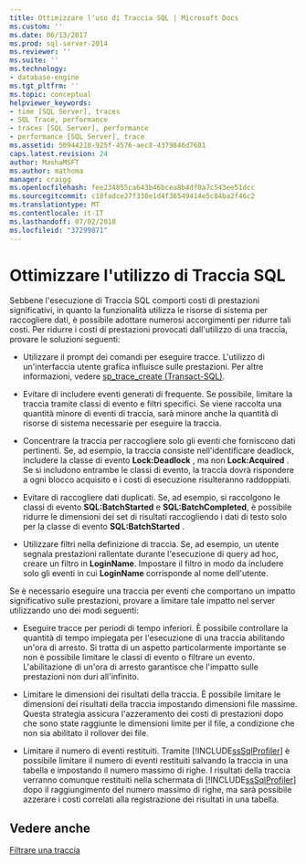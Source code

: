 ```yaml
---
title: Ottimizzare l'uso di Traccia SQL | Microsoft Docs
ms.custom: ''
ms.date: 06/13/2017
ms.prod: sql-server-2014
ms.reviewer: ''
ms.suite: ''
ms.technology:
- database-engine
ms.tgt_pltfrm: ''
ms.topic: conceptual
helpviewer_keywords:
- time [SQL Server], traces
- SQL Trace, performance
- traces [SQL Server], performance
- performance [SQL Server], trace
ms.assetid: 50944218-925f-4576-aec8-4379846d7681
caps.latest.revision: 24
author: MashaMSFT
ms.author: mathoma
manager: craigg
ms.openlocfilehash: fee234855ca643b46bcea8b4df0a7c543ee51dcc
ms.sourcegitcommit: c18fadce27f330e1d4f36549414e5c84ba2f46c2
ms.translationtype: MT
ms.contentlocale: it-IT
ms.lasthandoff: 07/02/2018
ms.locfileid: "37299871"
---
```

# <a name="optimize-sql-trace"></a>Ottimizzare l'utilizzo di Traccia SQL
  Sebbene l'esecuzione di Traccia SQL comporti costi di prestazioni significativi, in quanto la funzionalità utilizza le risorse di sistema per raccogliere dati, è possibile adottare numerosi accorgimenti per ridurre tali costi. Per ridurre i costi di prestazioni provocati dall'utilizzo di una traccia, provare le soluzioni seguenti:  
  
-   Utilizzare il prompt dei comandi per eseguire tracce. L'utilizzo di un'interfaccia utente grafica influisce sulle prestazioni. Per altre informazioni, vedere [sp_trace_create &#40;Transact-SQL&#41;](/sql/relational-databases/system-stored-procedures/sp-trace-create-transact-sql).  
  
-   Evitare di includere eventi generati di frequente. Se possibile, limitare la traccia tramite classi di evento e filtri specifici. Se viene raccolta una quantità minore di eventi di traccia, sarà minore anche la quantità di risorse di sistema necessarie per eseguire la traccia.  
  
-   Concentrare la traccia per raccogliere solo gli eventi che forniscono dati pertinenti. Se, ad esempio, la traccia consiste nell'identificare deadlock, includere la classe di evento **Lock:Deadlock** , ma non **Lock:Acquired** . Se si includono entrambe le classi di evento, la traccia dovrà rispondere a ogni blocco acquisito e i costi di esecuzione risulteranno raddoppiati.  
  
-   Evitare di raccogliere dati duplicati. Se, ad esempio, si raccolgono le classi di evento **SQL:BatchStarted** e **SQL:BatchCompleted**, è possibile ridurre le dimensioni dei set di risultati raccogliendo i dati di testo solo per la classe di evento **SQL:BatchStarted** .  
  
-   Utilizzare filtri nella definizione di traccia. Se, ad esempio, un utente segnala prestazioni rallentate durante l'esecuzione di query ad hoc, creare un filtro in **LoginName**. Impostare il filtro in modo da includere solo gli eventi in cui **LoginName** corrisponde al nome dell'utente.  
  
 Se è necessario eseguire una traccia per eventi che comportano un impatto significativo sulle prestazioni, provare a limitare tale impatto nel server utilizzando uno dei modi seguenti:  
  
-   Eseguire tracce per periodi di tempo inferiori. È possibile controllare la quantità di tempo impiegata per l'esecuzione di una traccia abilitando un'ora di arresto. Si tratta di un aspetto particolarmente importante se non è possibile limitare le classi di evento o filtrare un evento. L'abilitazione di un'ora di arresto garantisce che l'impatto sulle prestazioni non duri all'infinito.  
  
-   Limitare le dimensioni dei risultati della traccia. È possibile limitare le dimensioni dei risultati della traccia impostando dimensioni file massime. Questa strategia assicura l'azzeramento dei costi di prestazioni dopo che sono state raggiunte le dimensioni limite per il file, a condizione che non sia abilitato il rollover dei file.  
  
-   Limitare il numero di eventi restituiti. Tramite [!INCLUDE[ssSqlProfiler](../../../includes/sssqlprofiler-md.md)] è possibile limitare il numero di eventi restituiti salvando la traccia in una tabella e impostando il numero massimo di righe. I risultati della traccia verranno comunque restituiti nella schermata di [!INCLUDE[ssSqlProfiler](../../../includes/sssqlprofiler-md.md)] dopo il raggiungimento del numero massimo di righe, ma sarà possibile azzerare i costi correlati alla registrazione dei risultati in una tabella.  
  
## <a name="see-also"></a>Vedere anche  
 [Filtrare una traccia](../sql-trace/filter-a-trace.md)  
  
  
